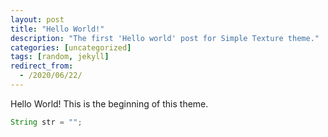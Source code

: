 ```yaml
---
layout: post
title: "Hello World!"
description: "The first 'Hello world' post for Simple Texture theme."
categories: [uncategorized]
tags: [random, jekyll]
redirect_from:
  - /2020/06/22/
---
```

Hello World! This is the beginning of this theme.

```java
String str = "";
```